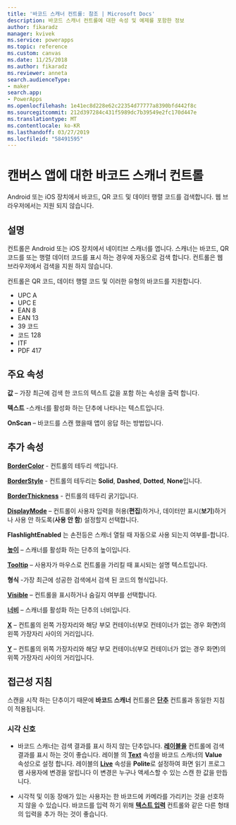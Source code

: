 ```yaml
---
title: '바코드 스캐너 컨트롤: 참조 | Microsoft Docs'
description: 바코드 스캐너 컨트롤에 대한 속성 및 예제를 포함한 정보
author: fikaradz
manager: kvivek
ms.service: powerapps
ms.topic: reference
ms.custom: canvas
ms.date: 11/25/2018
ms.author: fikaradz
ms.reviewer: anneta
search.audienceType:
- maker
search.app:
- PowerApps
ms.openlocfilehash: 1e41ec8d228e62c22354d77777a8390bfd442f8c
ms.sourcegitcommit: 212d397284c431f5989dc7b39549e2fc170d447e
ms.translationtype: MT
ms.contentlocale: ko-KR
ms.lasthandoff: 03/27/2019
ms.locfileid: "58491595"
---
```

# <a name="barcode-scanner-control-for-canvas-apps"></a>캔버스 앱에 대한 바코드 스캐너 컨트롤

Android 또는 iOS 장치에서 바코드, QR 코드 및 데이터 행렬 코드를 검색합니다. 웹 브라우저에서는 지원 되지 않습니다.

## <a name="description"></a>설명

컨트롤은 Android 또는 iOS 장치에서 네이티브 스캐너를 엽니다. 스캐너는 바코드, QR 코드를 또는 행렬 데이터 코드를 표시 하는 경우에 자동으로 검색 합니다. 컨트롤은 웹 브라우저에서 검색을 지원 하지 않습니다.

컨트롤은 QR 코드, 데이터 행렬 코드 및 이러한 유형의 바코드를 지원합니다.

- UPC A
- UPC E
- EAN 8
- EAN 13
- 39 코드
- 코드 128
- ITF
- PDF 417

## <a name="key-properties"></a>주요 속성

**값** – 가장 최근에 검색 한 코드의 텍스트 값을 포함 하는 속성을 출력 합니다.

**텍스트** -스캐너를 활성화 하는 단추에 나타나는 텍스트입니다.

**OnScan** – 바코드를 스캔 했을때 앱이 응답 하는 방법입니다.

## <a name="additional-properties"></a>추가 속성

**[BorderColor](properties-color-border.md)** - 컨트롤의 테두리 색입니다.

**[BorderStyle](properties-color-border.md)** - 컨트롤의 테두리는 **Solid**, **Dashed**, **Dotted**, **None**입니다.

**[BorderThickness](properties-color-border.md)** - 컨트롤의 테두리 굵기입니다.

**[DisplayMode](properties-core.md)** – 컨트롤이 사용자 입력을 허용(**편집**)하거나, 데이터만 표시(**보기**)하거나 사용 안 하도록(**사용 안 함**) 설정할지 선택합니다.

**FlashlightEnabled** 는 손전등은 스캐너 열릴 때 자동으로 사용 되는지 여부를-합니다.

**[높이](properties-size-location.md)**  – 스캐너를 활성화 하는 단추의 높이입니다.

**[Tooltip](properties-core.md)** – 사용자가 마우스로 컨트롤을 가리킬 때 표시되는 설명 텍스트입니다.

**형식** -가장 최근에 성공한 검색에서 검색 된 코드의 형식입니다.

**[Visible](properties-core.md)** – 컨트롤을 표시하거나 숨길지 여부를 선택합니다.

**[너비](properties-size-location.md)**  – 스캐너를 활성화 하는 단추의 너비입니다.

**[X](properties-size-location.md)** – 컨트롤의 왼쪽 가장자리와 해당 부모 컨테이너(부모 컨테이너가 없는 경우 화면)의 왼쪽 가장자리 사이의 거리입니다.

**[Y](properties-size-location.md)** – 컨트롤의 위쪽 가장자리와 해당 부모 컨테이너(부모 컨테이너가 없는 경우 화면)의 위쪽 가장자리 사이의 거리입니다.

## <a name="accessibility-guidelines"></a>접근성 지침 
스캔을 시작 하는 단추이기 때문에 **바코드 스캐너** 컨트롤은 **[단추](control-button.md)** 컨트롤과 동일한 지침이 적용됩니다.

### <a name="visual-alternatives"></a>시각 신호
* 바코드 스캐너는 검색 결과를 표시 하지 않는 단추입니다. **[레이블을](control-text-box.md)** 컨트롤에 검색 결과를 표시 하는 것이 좋습니다. 레이블 의 **[Text](properties-core.md)** 속성을 바코드 스캐너의 **Value** 속성으로 설정 합니다. 레이블의 **[Live](properties-accessibility.md)** 속성을 **Polite**로 설정하여 화면 읽기 프로그램 사용자에 변경을 알립니다 이 변경은 누구나 액세스할 수 있는 스캔 한 값을 만듭니다.

* 시각적 및 이동 장애가 있는 사용자는 한 바코드에 카메라를 가리키는 것을 선호하지 않을 수 있습니다. 바코드를 입력 하기 위해 **[텍스트 입력](control-text-input.md)** 컨트롤와 같은 다른 형태의 입력을 추가 하는 것이 좋습니다.
